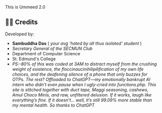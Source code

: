 This is Ummeed 2.0

## 👨‍💻 Credits

Developed by:
* **Sambuddha Das** ( *your avg 'hated by all thus isolated' student* )
* *Secretary General of the SECMUN Club*
* Department of Computer Science
* St. Edmund's College
* *PS:-80% of this was coded at 3AM to distract myself from the crushing weight of existence, the floccinaucinihilipilification of my own life choices, and the deafening silence of a phone that only buzzes for OTPs. The rest? Offloaded to ChatGPT—my emotionally bankrupt AI intern who didn’t even pause when I ugly-cried into functions.php. This site is stitched together with duct tape, Maggi seasoning, cashews, Amul Choco Minis, and raw, unfiltered delusion. If it works, laugh like everything’s fine. If it doesn’t... well, it’s still 99.09% more stable than my mental health. So thanks to ChatGPT*
